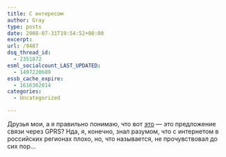 ```yaml
---
title: С интересом
author: Gray
type: posts
date: 2008-07-31T19:54:52+00:00
excerpt:
url: /9407
dsq_thread_id:
  - 2351872
esml_socialcount_LAST_UPDATED:
  - 1497220689
essb_cache_expire:
  - 1616362014
categories:
  - Uncategorized

---
```








Друзья мои, а я правильно понимаю, что вот <a href="http://www.mobile-review.com/articles/2008/bee-zte-modem.shtml" target="_blank">это</a> &#8212; это предложение связи через GPRS? Нда, я, конечно, знал разумом, что с интернетом в российских регионах плохо, но, что называется, не прочувствовал до сих пор&#8230;